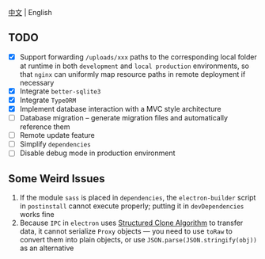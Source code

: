 [中文](./README.md) | English

## TODO

- [x] Support forwarding `/uploads/xxx` paths to the corresponding local folder at runtime in both `development` and `local production` environments, so that `nginx` can uniformly map resource paths in remote deployment if necessary
- [x] Integrate `better-sqlite3`
- [x] Integrate `TypeORM`
- [x] Implement database interaction with a MVC style architecture
- [ ] Database migration – generate migration files and automatically reference them
- [ ] Remote update feature
- [ ] Simplify `dependencies`
- [ ] Disable debug mode in production environment

## Some Weird Issues

1. If the module `sass` is placed in `dependencies`, the `electron-builder` script in `postinstall` cannot execute properly; putting it in `devDependencies` works fine  
2. Because `IPC` in `electron` uses [Structured Clone Algorithm](https://www.electronjs.org/docs/latest/tutorial/ipc#object-serialization) to transfer data, it cannot serialize `Proxy` objects — you need to use `toRaw` to convert them into plain objects, or use `JSON.parse(JSON.stringify(obj))` as an alternative
